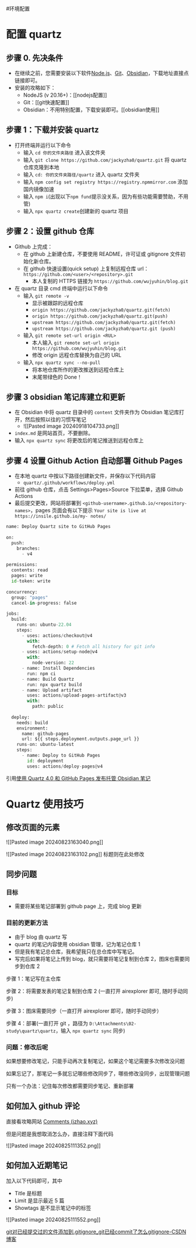 #环境配置 

# 配置 quartz

## 步骤 0. 先决条件

* 在继续之前，您需要安装以下软件[Node.js](https://nodejs.org/en/about/previous-releases)、[Git](https://git-scm.com/)、[Obsidian](https://obsidian.md/)，下载地址直接点链接即可。
* 安装的攻略如下：
	* NodeJS (v 20.16+)：[[nodejs配置]]
	* Git：[[git快速配置]]
	* Obsidian：不用特别配置，下载安装即可。[[obsidian使用]]

## 步骤 1：下载并安装 quartz

- 打开终端并运行以下命令
	- 输入 `cd 你的文件夹路径` 进入该文件夹
	- 输入 `git clone https://github.com/jackyzha0/quartz.git` 将 quartz 仓库克隆到本地
	- 输入 `cd: 你的文件夹路径/quartz` 进入 quartz 文件夹
	- 输入 `npm config set registry https://registry.npmmirror.com` 添加国内镜像加速
	- 输入 `npm i`(出现以下`npm fund`提示没关系，因为有些功能需要赞助，不用管)
	- 输入 `npx quartz create`创建新的 quartz 项目

## 步骤 2：设置 github 仓库

- Github 上完成：
	- 在 github 上新建仓库，不要使用 README，许可证或 gitignore 文件初始化新仓库。
	- 在 github 快速设置(quick setup) 上复制远程仓库 url：`https://github.com/<user>/<repository>.git`
		- 本人复制的 HTTPS 链接为 `https://github.com/wujyuhin/blog.git`
- 在 quartz 目录 cmd 终端中运行以下命令
	- 输入 `git remote -v`
		- 显示被跟踪的远程仓库
		- `origin https://github.com/jackyzha0/quartz.git(fetch)`
		- `origin https://github.com/jackyzha0/quartz.git(push)`
		- `upstream https://github.com/jackyzha0/quartz.git(fetch)`
		- `upstream https://github.com/jackyzha0/quartz.git (push)`
	- 输入 `git remote set-url origin <RUL>`
		- 本人输入 `git remote set-url origin https://github.com/wujyuhin/blog.git`
		- 修改 origin 远程仓库替换为自己的 URL
	- 输入 `npx quartz sync --no-pull`
		- 将本地仓库所作的更改推送到远程仓库上
		- 末尾带绿色的 Done！

## 步骤 3 obsidian 笔记库建立和更新

- 在 Obsidian 中将 quartz 目录中的 `content` 文件夹作为 Obsidian 笔记库打开，然后按照以往的习惯写笔记
	- ![[Pasted image 20240918104733.png]]
- `index.md` 是网站首页，不要删除。
- 输入 `npx quartz sync` 将更改后的笔记推送到远程仓库上

## 步骤 4  设置 Github Action 自动部署 Github Pages

- 在本地 quartz 中按以下路径创建新文件，并保存以下代码内容
	- `quartz/.github/workflows/deploy.yml`
- 前往 github 仓库，点击 Settings>Pages>Source 下拉菜单，选择 Github Actions
- 最后提交更改，网站将部署到 `<github-username>.github.io/<repository-names>`，pages 页面会有以下提示 `Your site is live at https://insile.github.io/my- notes/`

```python
name: Deploy Quartz site to GitHub Pages
 
on:
  push:
    branches:
      - v4
 
permissions:
  contents: read
  pages: write
  id-token: write
 
concurrency:
  group: "pages"
  cancel-in-progress: false
 
jobs:
  build:
    runs-on: ubuntu-22.04
    steps:
      - uses: actions/checkout@v4
        with:
          fetch-depth: 0 # Fetch all history for git info
      - uses: actions/setup-node@v4
        with:
          node-version: 22
      - name: Install Dependencies
        run: npm ci
      - name: Build Quartz
        run: npx quartz build
      - name: Upload artifact
        uses: actions/upload-pages-artifact@v3
        with:
          path: public
 
  deploy:
    needs: build
    environment:
      name: github-pages
      url: ${{ steps.deployment.outputs.page_url }}
    runs-on: ubuntu-latest
    steps:
      - name: Deploy to GitHub Pages
        id: deployment
        uses: actions/deploy-pages@v4
```

引用[使用 Quartz 4.0 和 GitHub Pages 发布托管 Obsidian 笔记](https://insile.github.io/my-notes/%E7%AC%94%E8%AE%B0/Text/%E4%BD%BF%E7%94%A8-Quartz-4.0-%E5%92%8C-GitHub-Pages-%E5%8F%91%E5%B8%83%E6%89%98%E7%AE%A1-Obsidian-%E7%AC%94%E8%AE%B0)

# Quartz 使用技巧

## 修改页面的元素

![[Pasted image 20240823163040.png]]

![[Pasted image 20240823163102.png]] 标题则在此处修改

## 同步问题

### 目标

- 需要将某些笔记部署到 github page 上，完成 blog 更新

### 目前的更新方法

- 由于 blog 由 quartz 写
- quartz 的笔记内容使用 obsidian 管理，记为笔记仓库 1
- 但是我有笔记总仓库，我希望我只在总仓库中写笔记。
- 写完后如果将笔记上传到 blog，就只需要将笔记复制到仓库 2，图床也需要同步到仓库 2

步骤 1：笔记写在主仓库

步骤 2：将需要发表的笔记复制到仓库 2 (一直打开 airexplorer 即可, 随时手动同步)

步骤 3：图床需要同步（一直打开 airexplorer 即可，随时手动同步）

步骤 4：部署(一直打开 git ，路径为 `D:\Attachments\02-study\quartz\quartz`，输入 `npx quartz sync` 同步)

### 问题：修改后呢

如果想要修改笔记，只能手动再次复制笔记，如果这个笔记需要多次修改没问题

如果忘记了，那笔记一多就忘记哪些修改同步了，哪些修改没同步，出现管理问题

只有一个办法：记住每次修改都需要同步笔记、重新部署

## 如何加入 github 评论

直接看攻略网站 [Comments (jzhao.xyz)](https://quartz.jzhao.xyz/features/comments)

但是问题是我想取消怎么办，直接注释下面代码

![[Pasted image 20240825111352.png]]

## 如何加入近期笔记

加入以下代码即可，其中

- Title 是标题
- Limit 是显示最近 5 篇
- Showtags 是不显示笔记中的标签

![[Pasted image 20240825111552.png]]

[git对已经提交过的文件添加到.gitignore_git已经commit了怎么gitignore-CSDN博客](https://blog.csdn.net/hnjb5873/article/details/108774212)